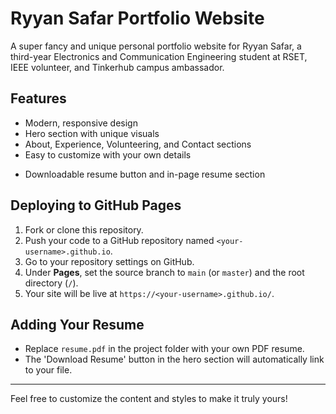 # Ryyan Safar Portfolio Website

A super fancy and unique personal portfolio website for Ryyan Safar, a third-year Electronics and Communication Engineering student at RSET, IEEE volunteer, and Tinkerhub campus ambassador.

## Features
- Modern, responsive design
- Hero section with unique visuals
- About, Experience, Volunteering, and Contact sections
- Easy to customize with your own details
+ Downloadable resume button and in-page resume section

## Deploying to GitHub Pages
1. Fork or clone this repository.
2. Push your code to a GitHub repository named `<your-username>.github.io`.
3. Go to your repository settings on GitHub.
4. Under **Pages**, set the source branch to `main` (or `master`) and the root directory (`/`).
5. Your site will be live at `https://<your-username>.github.io/`.

## Adding Your Resume
- Replace `resume.pdf` in the project folder with your own PDF resume.
- The 'Download Resume' button in the hero section will automatically link to your file.

---

Feel free to customize the content and styles to make it truly yours! 